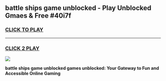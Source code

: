 
## battle ships game unblocked - Play Unblocked Gmaes & Free #40i7f
<h3>
<a href="https://premium.freeplayer.one?title=battle_ships_game_unblocked&ref=01M">CLICK TO PLAY</a></h3>
<hr>

<h3>
<a href="https://premium.freeplayer.one?title=battle_ships_game_unblocked&ref=01M">CLICK 2 PLAY</a>
  
</h3>

<a href="https://premium.freeplayer.one?title=battle_ships_game_unblocked&ref=01M"><img src="https://clearcache.store/games.png"></a>


**battle ships game unblocked games unblocked: Your Gateway to Fun and Accessible Online Gaming**
